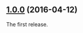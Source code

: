 ## [1.0.0](https://github.com/twada/babel-plugin-empower-assert/releases/tag/v1.0.0) (2016-04-12)


The first release.
